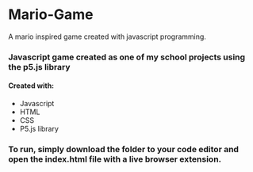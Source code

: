 # Mario-Game
A mario inspired game created with javascript programming.

### Javascript game created as one of my school projects using the p5.js library

#### Created with:
* Javascript
* HTML
* CSS
* P5.js library

### To run, simply download the folder to your code editor and open the index.html file with a live browser extension.
